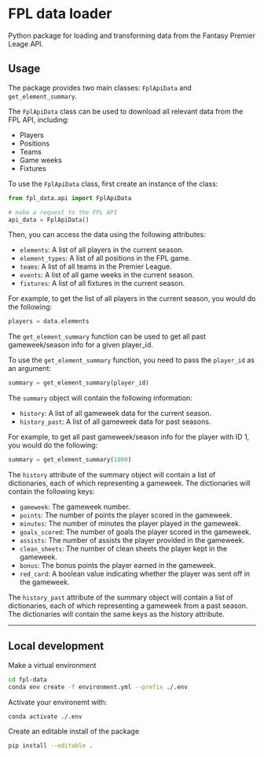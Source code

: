 # FPL data loader
Python package for loading and transforming data from the Fantasy Premier Leage API.

## Usage

The package provides two main classes: `FplApiData` and `get_element_summary`.

The `FplApiData` class can be used to download all relevant data from the FPL API, including:

* Players
* Positions
* Teams
* Game weeks
* Fixtures

To use the `FplApiData` class, first create an instance of the class:
```python
from fpl_data.api import FplApiData

# make a request to the FPL API
api_data = FplApiData()
```

Then, you can access the data using the following attributes:

* `elements`: A list of all players in the current season.
* `element_types`: A list of all positions in the FPL game.
* `teams`: A list of all teams in the Premier League.
* `events`: A list of all game weeks in the current season.
* `fixtures`: A list of all fixtures in the current season.

For example, to get the list of all players in the current season, you would do the following:
```python
players = data.elements
```

The `get_element_summary` function can be used to get all past gameweek/season info for a given player_id.

To use the `get_element_summary` function, you need to pass the `player_id` as an argument:
```python
summary = get_element_summary(player_id)
```

The `summary` object will contain the following information:

* `history`: A list of all gameweek data for the current season.
* `history_past`: A list of all gameweek data for past seasons.

For example, to get all past gameweek/season info for the player with ID 1, you would do the following:
```python
summary = get_element_summary(1000)
```

The `history` attribute of the summary object will contain a list of dictionaries, each of which representing a gameweek. The dictionaries will contain the following keys:

* `gameweek`: The gameweek number.
* `points`: The number of points the player scored in the gameweek.
* `minutes`: The number of minutes the player played in the gameweek.
* `goals_scored`: The number of goals the player scored in the gameweek.
* `assists`: The number of assists the player provided in the gameweek.
* `clean_sheets`: The number of clean sheets the player kept in the gameweek.
* `bonus`: The bonus points the player earned in the gameweek.
* `red_card`: A boolean value indicating whether the player was sent off in the gameweek.

The `history_past` attribute of the summary object will contain a list of dictionaries, each of which representing a gameweek from a past season. The dictionaries will contain the same keys as the history attribute.

---
## Local development
Make a virtual environment
```bash
cd fpl-data
conda env create -f environment.yml --prefix ./.env
```

Activate your environemt with:
```bash
conda activate ./.env
```

Create an editable install of the package
```bash
pip install --editable .
```